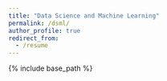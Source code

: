 ```yaml
---
title: "Data Science and Machine Learning"
permalink: /dsml/
author_profile: true
redirect_from:
  - /resume
---
```


{% include base_path %}



<object data="../files/paper1.pdf" type='application/pdf'></object>

